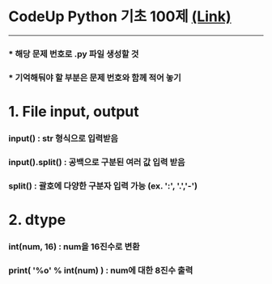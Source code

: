 # CodeUp Python 기초 100제   [(Link)](https://codeup.kr/problemsetsol.php?psid=33)
---
### * 해당 문제 번호로 .py 파일 생성할 것
### * 기억해둬야 할 부분은 문제 번호와 함께 적어 놓기

# 1. File input, output   
### input() : str 형식으로 입력받음   
### input().split() : 공백으로 구분된 여러 값 입력 받음   
### split() : 괄호에 다양한 구분자 입력 가능 (ex. ':', '.','-')   

# 2. dtype   
### int(num, 16) : num을 16진수로 변환   
### print( '%o' % int(num) ) : num에 대한 8진수 출력   

